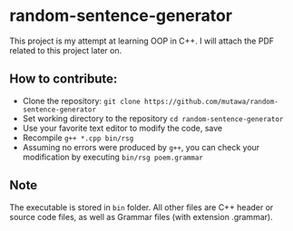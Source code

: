 # random-sentence-generator

This project is my attempt at learning OOP in C++.
I will attach the PDF related to this project later on.

## How to contribute:
* Clone the repository:
    `git clone https://github.com/mutawa/random-sentence-generator`
* Set working directory to the repository
    `cd random-sentence-generator`
* Use your favorite text editor to modify the code, save
* Recompile
    `g++ *.cpp bin/rsg`
* Assuming no errors were produced by `g++`, you can check your modification by executing
    `bin/rsg poem.grammar`

## Note
The executable is stored in `bin` folder. All other files are C++ header or source code files, as well as Grammar files (with extension .grammar).
